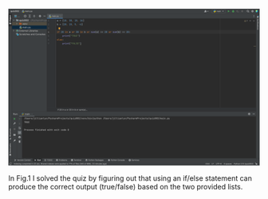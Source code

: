 ![Solution to quiz 2](quiz002.png)

In Fig.1
I solved the quiz by figuring out that using an if/else statement can produce the correct output (true/false) based on the two provided lists.
